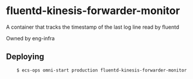 # fluentd-kinesis-forwarder-monitor

A container that tracks the timestamp of the last log line read by fluentd

Owned by eng-infra

## Deploying

```
	$ ecs-ops omni-start production fluentd-kinesis-forwarder-monitor
```
